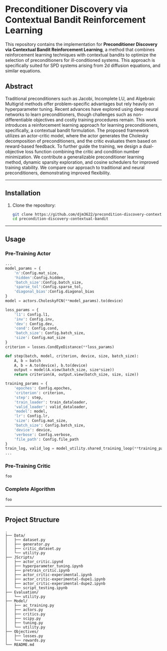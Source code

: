 # Preconditioner Discovery via Contextual Bandit Reinforcement Learning

This repository contains the implementation for **Preconditioner Discovery via Contextual Bandit Reinforcement Learning**, a method that combines reinforcement learning techniques with contextual bandits to optimize the selection of preconditioners for ill-conditioned systems. This approach is specifically suited for SPD systems arising from 2d diffusion equations, and similar equations.

## Abstract
Traditional preconditioners such as Jacobi, Incomplete LU, and Algebraic Multigrid methods offer problem-specific advantages but rely heavily on hyperparameter tuning. Recent advances have explored using deep neural networks to learn preconditioners, though challenges such as non-differentiable objectives and costly training procedures remain. This work introduces a reinforcement learning approach for learning preconditioners, specifically, a contextual bandit formulation. The proposed framework utilizes an actor-critic model, where the actor generates the Cholesky decomposition of preconditioners, and the critic evaluates them based on reward-based feedback. To further guide the training, we design a dual-objective loss function combining the critic and condition number minimization. We contribute a generalizable preconditioner learning method, dynamic sparsity exploration, and cosine schedulers for improved training stability. We compare our approach to traditional and neural preconditioners, demonstrating improved flexibility.


---

## Installation

1. Clone the repository:
   ```bash
   git clone https://github.com/djm3622/precondition-discovery-contextual-bandit.git
   cd precondition-discovery-contextual-bandit
   ```
---

## Usage

### Pre-Training Actor

```python
...
model_params = {
    'n':Config.mat_size,
    'hidden':Config.hidden,
    'batch_size':Config.batch_size,
    'sparse_tol':Config.sparse_tol,
    'diagonal_bias':Config.diagonal_bias
}
model = actors.CholeskyFCN(**model_params).to(device)

loss_params = {
    'l1': Config.l1,
    'inv': Config.inv,
    'dev': Config.dev,
    'cond': Config.cond,
    'batch_size': Config.batch_size,
    'size': Config.mat_size
}
criterion = losses.CondEyeDistance(**loss_params)

def step(batch, model, criterion, device, size, batch_size):
    A, b = batch
    A, b = A.to(device), b.to(device)
    output = model(A.view(batch_size, size*size))
    return criterion(A, output.view(batch_size, size, size))

training_params = {
    'epoches': Config.epoches,
    'criterion': criterion,
    'step': step,
    'train_loader': train_dataloader,
    'valid_loader': valid_dataloader,
    'model': model,
    'lr': Config.lr,
    'size': Config.mat_size,
    'batch_size': Config.batch_size,
    'device': device,
    'verbose': Config.verbose,
    'file_path': Config.file_path
}
train_log, valid_log = model_utility.shared_training_loop(**training_params)
...
```

### Pre-Training Critic
```python
foo
```

### Complete Algorithm
```python
foo
```

---

## Project Structure

```
.
├── Data/
│   ├── dataset.py
│   ├── generator.py
│   ├── critic_dataset.py
│   └── utility.py
├── JScripts/
│   ├── actor_critic.ipynd
│   ├── hyperparameter_tuning.ipynb
│   ├── pretrain_critic.ipynb
│   ├── actor_critic-experimental.ipynb
│   ├── actor_critic-experimental-dupe1.ipynb
│   ├── actor_critic-experimental-dupe2.ipynb
│   └── script_testing.ipynb
├── Evaluation/
│   └── utility.py
├── Model/
│   ├── ac_training.py
│   ├── actors.py
│   ├── critics.py
│   ├── scipy.py
│   ├── tuning.py
│   └── utility.py
├── Objectives/
│   ├── losses.py
│   └── rewards.py
└── README.md
```
